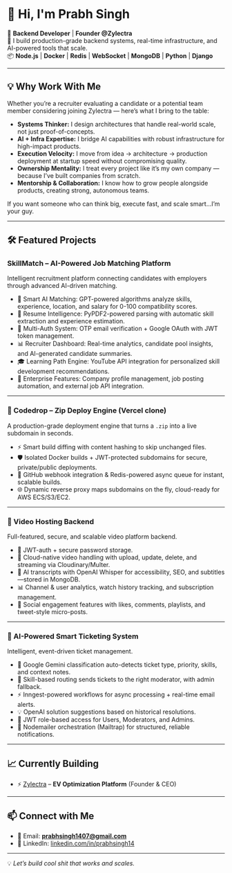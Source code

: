 # 👋 Hi, I'm Prabh Singh

🚀 **Backend Developer** | **Founder @Zylectra**  
🔧 I build production-grade backend systems, real-time infrastructure, and AI-powered tools that scale.  
📦 **Node.js** | **Docker** | **Redis** | **WebSocket** | **MongoDB** | **Python** | **Django**

---

## 💡 Why Work With Me  

Whether you’re a recruiter evaluating a candidate or a potential team member considering joining Zylectra — here’s what I bring to the table:  

- **Systems Thinker:** I design architectures that handle real-world scale, not just proof-of-concepts.  
- **AI + Infra Expertise:** I bridge AI capabilities with robust infrastructure for high-impact products.  
- **Execution Velocity:** I move from idea → architecture → production deployment at startup speed without compromising quality.  
- **Ownership Mentality:** I treat every project like it’s my own company — because I’ve built companies from scratch.  
- **Mentorship & Collaboration:** I know how to grow people alongside products, creating strong, autonomous teams.  

If you want someone who can think big, execute fast, and scale smart...I’m your guy.

---

## 🛠️ Featured Projects  

### SkillMatch – AI-Powered Job Matching Platform
Intelligent recruitment platform connecting candidates with employers through advanced AI-driven matching.

- 🤖 Smart AI Matching: GPT-powered algorithms analyze skills, experience, location, and salary for 0-100 compatibility scores.
- 📄 Resume Intelligence: PyPDF2-powered parsing with automatic skill extraction and experience estimation.
- 🔐 Multi-Auth System: OTP email verification + Google OAuth with JWT token management.
- 📊 Recruiter Dashboard: Real-time analytics, candidate pool insights, and AI-generated candidate summaries.
- 🎓 Learning Path Engine: YouTube API integration for personalized skill development recommendations.
- 🏢 Enterprise Features: Company profile management, job posting automation, and external job API integration.

---

### 🔌 Codedrop – Zip Deploy Engine (Vercel clone)  
A production-grade deployment engine that turns a `.zip` into a live subdomain in seconds.  
- ⚡ Smart build diffing with content hashing to skip unchanged files.  
- 🛡 Isolated Docker builds + JWT-protected subdomains for secure, private/public deployments.  
- 🔄 GitHub webhook integration & Redis-powered async queue for instant, scalable builds.  
- 🌐 Dynamic reverse proxy maps subdomains on the fly, cloud-ready for AWS ECS/S3/EC2.  

---

### 🎥 Video Hosting Backend  
Full-featured, secure, and scalable video platform backend.  
- 🔐 JWT-auth + secure password storage.  
- 🎥 Cloud-native video handling with upload, update, delete, and streaming via Cloudinary/Multer.  
- 🤖 AI transcripts with OpenAI Whisper for accessibility, SEO, and subtitles—stored in MongoDB.  
- 📊 Channel & user analytics, watch history tracking, and subscription management.  
- 💬 Social engagement features with likes, comments, playlists, and tweet-style micro-posts.  

---

### 🤖 AI-Powered Smart Ticketing System  
Intelligent, event-driven ticket management.  
- 🤖 Google Gemini classification auto-detects ticket type, priority, skills, and context notes.  
- 🎯 Skill-based routing sends tickets to the right moderator, with admin fallback.  
- ⚡ Inngest-powered workflows for async processing + real-time email alerts.  
- 💡 OpenAI solution suggestions based on historical resolutions.  
- 🔐 JWT role-based access for Users, Moderators, and Admins.  
- 📧 Nodemailer orchestration (Mailtrap) for structured, reliable notifications.  

---

## 📈 Currently Building  
- ⚡ [Zylectra](https://zylectratech.vercel.app) – **EV Optimization Platform** (Founder & CEO)  

---

## 📫 Connect with Me  
- 📧 Email: **prabhsingh1407@gmail.com**  
- 💼 LinkedIn: [linkedin.com/in/prabhsingh14](https://www.linkedin.com/in/prabhsingh14/)  

---

💡 *Let’s build cool shit that works and scales.*

